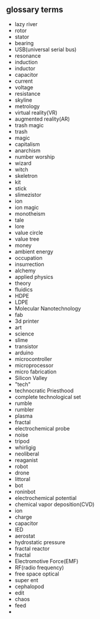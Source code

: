 ## glossary terms

- lazy river
- rotor
- stator
- bearing
- USB(universal serial bus)
- resonance
- induction
- inductor
- capacitor
- current
- voltage
- resistance
- skyline
- metrology
- virtual reality(VR)
- augmented reality(AR)
- trash magic
- trash
- magic
- capitalism
- anarchism
- number worship
- wizard
- witch
- skeletron
- kit
- stick
- slimezistor
- ion
- ion magic
- monotheism
- tale
- lore
- value circle
- value tree
- money
- ambient energy
- occupation
- insurrection
- alchemy
- applied physics
- theory
- fluidics
- HDPE
- LDPE
- Molecular Nanotechnology
- fab
- 3d printer
- art
- science
- slime
- transistor
- arduino
- microcontroller
- microprocessor
- micro fabrication
- Silicon Valley
- "tech"
- technocratic Priesthood
- complete technological set
- rumble
- rumbler
- plasma
- fractal
- electrochemical probe
- noise
- tripod
- whirligig
- neoliberal
- reaganist
- robot
- drone
- littoral
- bot
- roninbot
- electrochemical potential
- chemical vapor deposition(CVD)
- ion
- charge
- capacitor
- IED
- aerostat
- hydrostatic pressure
- fractal reactor
- fractal
- Electromotive Force(EMF)
- RF(radio frequency)
- free space optical
- super ent
- cephalopod 
- edit
- chaos
- feed
- 
